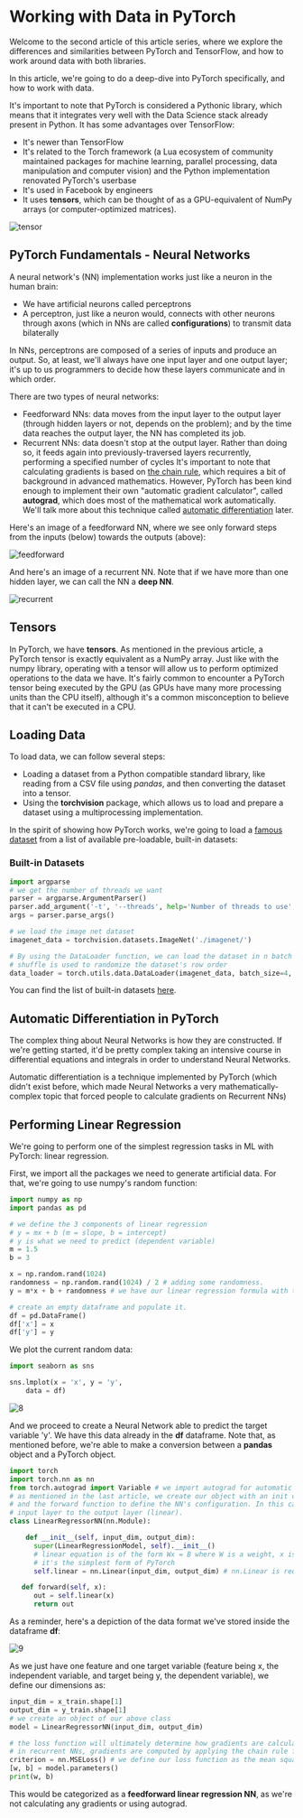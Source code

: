 # Working with Data in PyTorch

Welcome to the second article of this article series, where we explore the differences and similarities between PyTorch and TensorFlow, and how to work around data with both libraries.

In this article, we're going to do a deep-dive into PyTorch specifically, and how to work with data.

It's important to note that PyTorch is considered a Pythonic library, which means that it integrates very well with the Data Science stack already present in Python. It has some advantages over TensorFlow:
- It's newer than TensorFlow
- It's related to the Torch framework (a Lua ecosystem of community maintained packages for machine learning, parallel processing, data manipulation and computer vision) and the Python implementation renovated PyTorch's userbase
- It's used in Facebook by engineers
- It uses **tensors**, which can be thought of as a GPU-equivalent of NumPy arrays (or computer-optimized matrices).

![tensor](https://raw.githubusercontent.com/jasperan/pytorch-tensorflow/main/img/tensor.PNG?raw=true)

## PyTorch Fundamentals - Neural Networks

A neural network's (NN) implementation works just like a neuron in the human brain:
- We have artificial neurons called perceptrons
- A perceptron, just like a neuron would, connects with other neurons through axons (which in NNs are called **configurations**) to transmit data bilaterally

In NNs, perceptrons are composed of a series of inputs and produce an output. So, at least, we'll always have one input layer and one output layer; it's up to us programmers to decide how these layers communicate and in which order.

There are two types of neural networks:
- Feedforward NNs: data moves from the input layer to the output layer (through hidden layers or not, depends on the problem); and by the time data reaches the output layer, the NN has completed its job.
- Recurrent NNs: data doesn't stop at the output layer. Rather than doing so, it feeds again into previously-traversed layers recurrently, performing a specified number of cycles
    It's important to note that calculating gradients is based on [the chain rule](https://tutorial.math.lamar.edu/classes/calcI/ChainRule.aspx), which requires a bit of background in advanced mathematics. However, PyTorch has been kind enough to implement their own "automatic gradient calculator", called __autograd__, which does most of the mathematical work automatically. We'll talk more about this technique called [automatic differentiation](https://blog.paperspace.com/pytorch-101-understanding-graphs-and-automatic-differentiation/) later.

Here's an image of a feedforward NN, where we see only forward steps from the inputs (below) towards the outputs (above):

![feedforward](https://raw.githubusercontent.com/jasperan/pytorch-tensorflow/main/img/feedforward.PNG?raw=true)

And here's an image of a recurrent NN. Note that if we have more than one hidden layer, we can call the NN a **deep NN**.

![recurrent](https://raw.githubusercontent.com/jasperan/pytorch-tensorflow/main/img/recurrent.PNG?raw=true)

## Tensors

In PyTorch, we have **tensors**. As mentioned in the previous article, a PyTorch tensor is exactly equivalent as a NumPy array. Just like with the numpy library, operating with a tensor will allow us to perform optimized operations to the data we have. It's fairly common to encounter a PyTorch tensor being executed by the GPU (as GPUs have many more processing units than the CPU itself), although it's a common misconception to believe that it can't be executed in a CPU.

## Loading Data

To load data, we can follow several steps:
- Loading a dataset from a Python compatible standard library, like reading from a CSV file using *pandas*, and then converting the dataset into a tensor.
- Using the __torchvision__  package, which allows us to load and prepare a dataset using a multiprocessing implementation.

In the spirit of showing how PyTorch works, we're going to load a [famous dataset](https://image-net.org/) from a list of available pre-loadable, built-in datasets:

### Built-in Datasets
```python
import argparse
# we get the number of threads we want
parser = argparse.ArgumentParser()
parser.add_argument('-t', '--threads', help='Number of threads to use', required=True)
args = parser.parse_args() 

# we load the image net dataset
imagenet_data = torchvision.datasets.ImageNet('./imagenet/')

# By using the DataLoader function, we can load the dataset in n batch sizes (by default 1) 
# shuffle is used to randomize the dataset's row order
data_loader = torch.utils.data.DataLoader(imagenet_data, batch_size=4, shuffle=True, num_workers=args.threads)
```

You can find the list of built-in datasets [here](https://pytorch.org/vision/stable/datasets.html).

## Automatic Differentiation in PyTorch

The complex thing about Neural Networks is how they are constructed. If we're getting started, it'd be pretty complex taking an intensive course in differential equations and integrals in order to understand Neural Networks. 

Automatic differentiation is a technique implemented by PyTorch (which didn't exist before, which made Neural Networks a very mathematically-complex topic that forced people to calculate gradients on Recurrent NNs)
## Performing Linear Regression

We're going to perform one of the simplest regression tasks in ML with PyTorch: linear regression.

First, we import all the packages we need to generate artificial data. For that, we're going to use numpy's random function:

```python
import numpy as np
import pandas as pd

# we define the 3 components of linear regression
# y = mx + b (m = slope, b = intercept)
# y is what we need to predict (dependent variable)
m = 1.5
b = 3

x = np.random.rand(1024)
randomness = np.random.rand(1024) / 2 # adding some randomness.
y = m*x + b + randomness # we have our linear regression formula with the added randomness

# create an empty dataframe and populate it.
df = pd.DataFrame()
df['x'] = x
df['y'] = y
```

We plot the current random data:

```python
import seaborn as sns

sns.lmplot(x = 'x', y = 'y',
    data = df)
```

![8](https://raw.githubusercontent.com/jasperan/pytorch-tensorflow/main/img/8.PNG?raw=true)

And we proceed to create a Neural Network able to predict the target variable 'y'. We have this data already in the __df__ dataframe. Note that, as mentioned before, we're able to make a conversion between a __pandas__ object and a PyTorch object.

```python
import torch
import torch.nn as nn
from torch.autograd import Variable # we import autograd for automatic differentiation
# as mentioned in the last article, we create our object with an init constructor,
# and the forward function to define the NN's configuration. In this case, we'll just have one step from the 
# input layer to the output layer (linear).
class LinearRegressorNN(nn.Module):

    def __init__(self, input_dim, output_dim):
      super(LinearRegressionModel, self).__init__()
      # linear equation is of the form Wx = B where W is a weight, x is the input and B is the output.
      # it's the simplest form of PyTorch
      self.linear = nn.Linear(input_dim, output_dim) # nn.Linear is required for linear regression

   def forward(self, x):
      out = self.linear(x)
      return out
```

As a reminder, here's a depiction of the data format we've stored inside the dataframe __df__:

![9](https://raw.githubusercontent.com/jasperan/pytorch-tensorflow/main/img/9.PNG?raw=true)

As we just have one feature and one target variable (feature being x, the independent variable, and target being y, the dependent variable), we define our dimensions as:

```python
input_dim = x_train.shape[1]
output_dim = y_train.shape[1]
# we create an object of our above class
model = LinearRegressorNN(input_dim, output_dim)

# the loss function will ultimately determine how gradients are calculated.
# in recurrent NNs, gradients are computed by applying the chain rule from the loss function backwards.
criterion = nn.MSELoss() # we define our loss function as the mean squared error
[w, b] = model.parameters()
print(w, b)
```

This would be categorized as a **feedforward linear regression NN**, as we're not calculating any gradients or using autograd.


